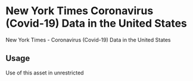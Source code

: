 # New York Times Coronavirus (Covid-19) Data in the United States
New York Times - Coronavirus (Covid-19) Data in the United States

## Usage
Use of this asset in unrestricted
